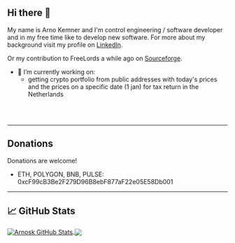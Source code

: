 ## Hi there 👋

<!--
**arnosk/arnosk** is a ✨ _special_ ✨ repository because its `README.md` (this file) appears on your GitHub profile.

Here are some ideas to get you started:

- 🔭 I’m currently working on ...
- 🌱 I’m currently learning ...
- 👯 I’m looking to collaborate on ...
- 🤔 I’m looking for help with ...
- 💬 Ask me about ...
- 📫 How to reach me: ...
- 😄 Pronouns: ...
- ⚡ Fun fact: ...
-->

My name is Arno Kemner and I'm control engineering / software developer and in my free time like to develop new software. 
For more about my background visit my profile on [LinkedIn](https://www.linkedin.com/in/arno-kemner-74012618/).

Or my contribution to FreeLords a while ago on [Sourceforge](https://www.sourceforge.net/u/arnoi/profile).

- 🔭 I’m currently working on:
  - getting crypto portfolio from public addresses with today's prices and the prices on a specific date (1 jan) for tax return in the Netherlands

<br/><br/>
***
## Donations

Donations are welcome!
- ETH, POLYGON, BNB, PULSE: 0xcF99cB3Be2F279D96B8ebF877aF22e05E58Db001

---

## &#x1f4c8; GitHub Stats

<a href="https://github.com/arnosk/arnosk">
  <img align="center" src="https://github-readme-stats.vercel.app/api?username=arnosk&show_icons=true&line_height=27&count_private=true&title_color=ffffff&text_color=c9cacc&icon_color=2bbc8a&bg_color=1d1f21" alt="Arnosk GitHub Stats" />
  <img align="center" src="https://github-readme-stats.vercel.app/api/top-langs/?username=arnosk&hide=html,java&title_color=ffffff&text_color=c9cacc&icon_color=2bbc8a&bg_color=1d1f21" />
</a>


<!-- Resources: -->
<!-- https://github.com/anuraghazra/github-readme-stats#github-extra-pins -->
<!-- https://towardsdatascience.com/build-a-stunning-readme-for-your-github-profile-9b80434fe5d7 -->
<!-- https://shields.io/ -->
<!-- https://simpleicons.org/ -->
